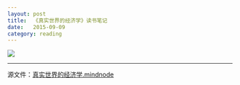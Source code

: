 ```yaml
---
layout: post
title:  《真实世界的经济学》读书笔记
date:   2015-09-09
category: reading
---
```


<img src="/images/2015-09-09/真实世界的经济学.png"/>

---
源文件：[真实世界的经济学.mindnode](https://github.com/boxcounter/boxcounter.github.io/raw/master/attachments/2015-09-09/%E7%9C%9F%E5%AE%9E%E4%B8%96%E7%95%8C%E7%9A%84%E7%BB%8F%E6%B5%8E%E5%AD%A6.mindnode.zip)

